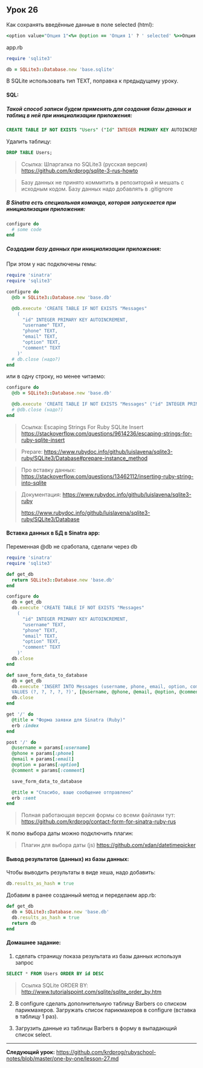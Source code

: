 ## Урок 26

Как сохранять введённые данные в поле selected (html):
```ruby
<option value="Опция 1"<%= @option == 'Опция 1' ? ' selected' %>>Опция 1</option>
```
app.rb
```ruby
require 'sqlite3'

db = SQLite3::Database.new 'base.sqlite'

```
В SQLite использовать тип TEXT, поправка к предыдущему уроку.

#### SQL:

##### Такой способ записи будем применять для создания базы данных и таблиц в ней при инициализации приложения:
```sql
CREATE TABLE IF NOT EXISTS "Users" ("Id" INTEGER PRIMARY KEY AUTOINCREMENT, "Username" TEXT, "Phone" TEXT);
```
Удалить таблицу:

```sql
DROP TABLE Users;
```
>  Ссылка: Шпаргалка по SQLite3 (русская версия)
>  https://github.com/krdprog/sqlite-3-rus-howto


> Базу данных не принято коммитить в репозиторий и мешать с исходным кодом. Базу данных надо добавлять в .gitignore

##### В Sinatra есть специальная команда, которая запускается при инициализации приложения:
```ruby
configure do
  # some code
end
```
##### Создадим базу данных при инициализации приложения:

При этом у нас подключены гемы:

```ruby
require 'sinatra'
require 'sqlite3'
```

```ruby
configure do
  @db = SQLite3::Database.new 'base.db'

  @db.execute 'CREATE TABLE IF NOT EXISTS "Messages"
    (
      "id" INTEGER PRIMARY KEY AUTOINCREMENT,
      "username" TEXT,
      "phone" TEXT,
      "email" TEXT,
      "option" TEXT,
      "comment" TEXT
    )'
  # db.close (надо?)
end
```
или в одну строку, но менее читаемо:
```ruby
configure do
  @db = SQLite3::Database.new 'base.db'

  @db.execute 'CREATE TABLE IF NOT EXISTS "Messages" ("id" INTEGER PRIMARY KEY AUTOINCREMENT, "username" TEXT, "phone" TEXT, "email" TEXT, "option" TEXT, "comment" TEXT)'
  # @db.close (надо?)
end
```
> Ссылка: Escaping Strings For Ruby SQLite Insert
> https://stackoverflow.com/questions/9614236/escaping-strings-for-ruby-sqlite-insert

> Prepare:
> https://www.rubydoc.info/github/luislavena/sqlite3-ruby/SQLite3/Database#prepare-instance_method

> Про вставку данных:
> https://stackoverflow.com/questions/13462112/inserting-ruby-string-into-sqlite


> Документация:
> https://www.rubydoc.info/github/luislavena/sqlite3-ruby
>
> https://www.rubydoc.info/github/luislavena/sqlite3-ruby/SQLite3/Database

#### Вставка данных в БД в Sinatra app:

Переменная @db не сработала, сделали через db

```ruby
require 'sinatra'
require 'sqlite3'

def get_db
  return SQLite3::Database.new 'base.db'
end

configure do
  db = get_db
  db.execute 'CREATE TABLE IF NOT EXISTS "Messages"
    (
      "id" INTEGER PRIMARY KEY AUTOINCREMENT,
      "username" TEXT,
      "phone" TEXT,
      "email" TEXT,
      "option" TEXT,
      "comment" TEXT
    )'
  db.close
end

def save_form_data_to_database
  db = get_db
  db.execute 'INSERT INTO Messages (username, phone, email, option, comment)
  VALUES (?, ?, ?, ?, ?)', [@username, @phone, @email, @option, @comment]
  db.close
end

get '/' do
  @title = "Форма заявки для Sinatra (Ruby)"
  erb :index
end

post '/' do
  @username = params[:username]
  @phone = params[:phone]
  @email = params[:email]
  @option = params[:option]
  @comment = params[:comment]

  save_form_data_to_database

  @title = "Спасибо, ваше сообщение отправлено"
  erb :sent
end
```
> Полная работающая версия формы со всеми файлами тут:
> https://github.com/krdprog/contact-form-for-sinatra-ruby-rus

К полю выбора даты можно подключить плагин:

> Плагин для выбора даты (js)
> https://github.com/xdan/datetimepicker

#### Вывод результатов (данных) из базы данных:

Чтобы выводить результаты в виде хеша, надо добавить:
```ruby
db.results_as_hash = true
```
Добавим в ранее созданный метод и переделаем app.rb:
```ruby
def get_db
  db = SQLite3::Database.new 'base.db'
  db.results_as_hash = true
  return db
end
```

#### Домашнее задание:
1. сделать страницу показа результата из базы данных используя запрос

```sql
SELECT * FROM Users ORDER BY id DESC
```

> Ссылка SQLite ORDER BY:
> http://www.tutorialspoint.com/sqlite/sqlite_order_by.htm

2. В configure сделать дополнительную таблицу Barbers со списком парикмахеров. Загружать список парикмахеров в configure (вставка в таблицу 1 раз).

3. Загрузить данные из таблицы Barbers в форму в выпадающий список select.

---
**Следующий урок:**  https://github.com/krdprog/rubyschool-notes/blob/master/one-by-one/lesson-27.md